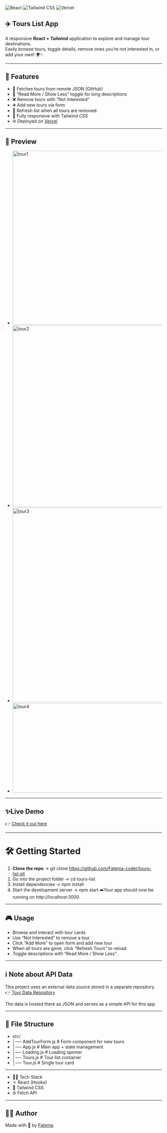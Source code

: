 ![React](https://img.shields.io/badge/React-20232A?style=for-the-badge&logo=react&logoColor=61DAFB)
![Tailwind CSS](https://img.shields.io/badge/TailwindCSS-38B2AC?style=for-the-badge&logo=tailwind-css&logoColor=white)
![Vercel](https://img.shields.io/badge/Vercel-000000?style=for-the-badge&logo=vercel&logoColor=white)

## ✈️ Tours List App

A responsive **React + Tailwind** application to explore and manage tour destinations.  
Easily browse tours, toggle details, remove ones you’re not interested in, or add your own! 🌍✨

---

## 🚀 Features
- 🔄 Fetches tours from remote JSON (GitHub)
- 📖 “Read More / Show Less” toggle for long descriptions
- ❌ Remove tours with “Not Interested”
- ➕ Add new tours via form
- 🔄 Refresh list when all tours are removed
- 🎨 Fully responsive with Tailwind CSS
- 🌐 Deployed on [Vercel](#) 

 ---
  
 ## 📸 Preview

- <img width="1356" height="559" alt="tour1" src="https://github.com/user-attachments/assets/be4be5af-f9bb-4c1f-af93-d88c8bd6d0b5" />

- <img width="1332" height="584" alt="tour2" src="https://github.com/user-attachments/assets/774ac5ca-57b8-461e-b7a9-24c98d85124a" />

- <img width="1337" height="625" alt="tour3" src="https://github.com/user-attachments/assets/7f238819-d90d-4bd7-8eea-31a6d1909d5f" />

- <img width="920" height="288" alt="tour4" src="https://github.com/user-attachments/assets/f0bf050b-cc98-4fff-9aa2-04b345acf60f" />

---

## ✨Live Demo

👉 [Check it out here](https://tours-list-irhc232rt-fatema-surajs-projects.vercel.app)


---

# 🛠️ Getting Started

1. **Clone the repo**
   -> git clone https://github.com/Fatema-coder/tours-list.git
2. Go into the project folder
   -> cd tours-list
3. Install dependencies
   -> npm install
4. Start the development server
   -> npm start
➡️Your app should now be running on http://localhost:3000

---

## 🎮 Usage

- Browse and interact with tour cards
- Use “Not Interested” to remove a tour
- Click “Add More” to open form and add new tour
- When all tours are gone, click “Refresh Tours” to reload
- Toggle descriptions with “Read More / Show Less”.

---

## ℹ️ Note about API Data

This project uses an external data source stored in a separate repository.  
👉 [Tour Data Repository](https://github.com/Fatema-coder/tour-data)  

The data is hosted there as JSON and serves as a simple API for this app.  

---

## 📂 File Structure

- src/
- │── AddTourForm.js   # Form component for new tours
- │── App.js           # Main app + state management
- │── Loading.js       # Loading spinner
- │── Tours.js         # Tour list container
- │── Tour.js          # Single tour card

---

- 🧑‍💻 Tech Stack
- ⚛️ React (Hooks)
- 🎨 Tailwind CSS
- 🌐 Fetch API

---

## 👩‍💻 Author
Made with 💖 by [Fatema](https://github.com/Fatema-coder)



